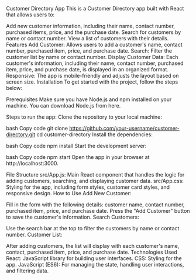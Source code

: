 Customer Directory App
This is a Customer Directory app built with React that allows users to:

Add new customer information, including their name, contact number, purchased items, price, and the purchase date.
Search for customers by name or contact number.
View a list of customers with their details.
Features
Add Customer: Allows users to add a customer's name, contact number, purchased item, price, and purchase date.
Search: Filter the customer list by name or contact number.
Display Customer Data: Each customer's information, including their name, contact number, purchased item, price, and purchase date, is displayed in an organized format.
Responsive: The app is mobile-friendly and adjusts the layout based on screen size.
Installation
To get started with the project, follow the steps below:

Prerequisites
Make sure you have Node.js and npm installed on your machine. You can download Node.js from here.

Steps to run the app:
Clone the repository to your local machine:

bash
Copy code
git clone https://github.com/your-username/customer-directory.git
cd customer-directory
Install the dependencies:

bash
Copy code
npm install
Start the development server:

bash
Copy code
npm start
Open the app in your browser at http://localhost:3000.

File Structure
src/App.js: Main React component that handles the logic for adding customers, searching, and displaying customer data.
src/App.css: Styling for the app, including form styles, customer card styles, and responsive design.
How to Use
Add New Customer:

Fill in the form with the following details: customer name, contact number, purchased item, price, and purchase date.
Press the "Add Customer" button to save the customer's information.
Search Customers:

Use the search bar at the top to filter the customers by name or contact number.
Customer List:

After adding customers, the list will display with each customer's name, contact, purchased item, price, and purchase date.
Technologies Used
React: JavaScript library for building user interfaces.
CSS: Styling for the app.
JavaScript (ES6): For managing the state, handling user interactions, and filtering data.
